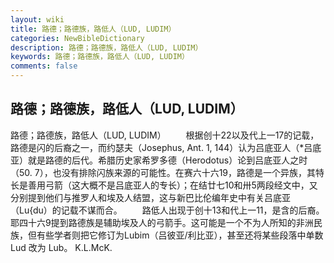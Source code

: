 ```yaml
---
layout: wiki
title: 路德；路德族，路低人（LUD, LUDIM）
categories: NewBibleDictionary
description: 路德；路德族，路低人（LUD, LUDIM）
keywords: 路德；路德族，路低人（LUD, LUDIM）
comments: false
---
```


## 路德；路德族，路低人（LUD, LUDIM）



路德；路德族，路低人（LUD, LUDIM）
　　根据创十22以及代上一17的记载，路德是闪的后裔之一，而约瑟夫（Josephus, Ant. 1, 144）认为吕底亚人（*吕底亚）就是路德的后代。希腊历史家希罗多德（Herodotus）论到吕底亚人之时（50. 7），也没有排除闪族来源的可能性。在赛六十六19，路德是一个异族，其特长是善用弓箭（这大概不是吕底亚人的专长）；在结廿七10和卅5两段经文中，又分别提到他们与推罗人和埃及人结盟，这与新巴比伦编年史中有关吕底亚（Lu{du）的记载不谋而合。
　　路低人出现于创十13和代上一11，是含的后裔。耶四十六9提到路德族是辅助埃及人的弓箭手。这可能是一个不为人所知的非洲民族，但有些学者则把它修订为Lubim（吕彼亚/利比亚），甚至还将某些段落中单数 Lud 改为 Lub。
K.L.McK.




